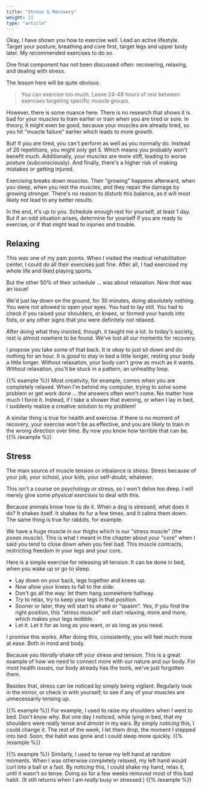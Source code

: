 ```yaml
---
title: "Stress & Recovery"
weight: 11
type: "article"
---
```


Okay, I have shown you how to exercise well. Lead an active lifestyle. Target your posture, breathing and core first, target legs and upper body later. My recommended exercises to do so.

One final component has not been discussed often: recovering, relaxing, and dealing with stress.

The lesson here will be quite obvious.

> You can exercise too much. Leave 24-48 hours of rest between exercises targeting specific muscle groups.

However, there is some nuance here. There is no research that shows it is bad for your _muscles_ to train earlier or train when you are tired or sore. In theory, it might even be good, because your muscles are already tired, so you hit "muscle failure" earlier which leads to more growth.

But! If you are tired, you can't perform as well as you normally do. Instead of 20 repetitions, you might only get 5. Which means you probably won't benefit much. Additionally, your muscles are more stiff, leading to worse posture (subconsciously). And finally, there's a higher risk of making mistakes or getting injured.

Exercising breaks down muscles. Their "growing" happens afterward, when you sleep, when you rest the muscles, and they repair the damage by growing stronger. There's no reason to disturb this balance, as it will most likely not lead to any better results.

In the end, it's up to you. Schedule enough rest for yourself, at least 1 day. But if an odd situation arises, determine for yourself if you are ready to exercise, or if that might lead to injuries and trouble.

## Relaxing

This was one of my pain points. When I visited the medical rehabilitation center, I could do all their exercises just fine. After all, I had exercised my whole life and liked playing sports.

But the other 50% of their schedule ... was about relaxation. Now _that_ was an issue!

We'd just lay down on the ground, for 30 minutes, doing absolutely nothing. You were not allowed to open your eyes. You had to lay still. You had to check if you raised your shoulders, or knees, or formed your hands into fists, or any other signs that you were definitely not relaxed.

After doing what they insisted, though, it taught me a lot. In today's society, rest is almost nowhere to be found. We've lost all our moments for recovery.

I propose you take some of that back. It is _okay_ to just sit down and do nothing for an hour. It is _good_ to stay in bed a little longer, resting your body a little longer. Without relaxation, your body can't grow as much as it wants. Without relaxation, you'll be stuck in a pattern, an unhealthy loop.

{{% example %}}
Most creativity, for example, comes when you are completely relaxed. When I'm behind my computer, trying to solve some problem or get work done ... the answers often won't come. No matter how much I force it. Instead, if I take a shower that evening, or when I lay in bed, I suddenly realize a creative solution to my problem!

A similar thing is true for health and exercise. If there is no moment of recovery, your exercise won't be as effective, and you are likely to train in the wrong direction over time. By now you know how terrible that can be.
{{% /example %}}

## Stress

The main source of muscle tension or inbalance is _stress_. Stress because of your job, your school, your kids, your self-doubt, whatever.

This isn't a course on psychology or stress, so I won't delve too deep. I will merely give some _physical exercises_ to deal with this.

Because animals know how to do it. When a dog is stressed, what does it do? It shakes itself. It shakes its fur a few times, and it calms them down. The same thing is true for rabbits, for example.

We have a huge muscle in our thighs which is our "stress muscle" (the _psoas muscle_). This is what I meant in the chapter about your "core" when I said you tend to close down when you feel bad. This muscle contracts, restricting freedom in your legs and your core.

Here is a simple exercise for releasing all tension. It can be done in bed, when you wake up or go to sleep.

* Lay down on your back, legs together and knees up.
* Now allow your knees to fall to the side. 
* Don't go all the way: let them hang somewhere halfway.
* Try to relax, try to keep your legs in that position.
* Sooner or later, they will start to shake or "spasm". Yes, if you find the right position, this "stress muscle" will start relaxing, more and more, which makes your legs wobble.
* Let it. Let it for as long as you want, or as long as you need.

I promise this works. After doing this, consistently, you will feel much more at ease. Both in mind and body.

Because you _literally_ shake off your stress and tension. This is a great example of how we need to connect more with our nature and our body. For most health issues, our body already has the tools, we've just forgotten them.

Besides that, stress can be noticed by simply being vigilant. Regularly look in the mirror, or check in with yourself, to see if any of your muscles are unnecessarily tensing up.

{{% example %}}
For example, I used to raise my shoulders when I went to bed. Don't know why. But one day I noticed, while lying in bed, that my shoulders were really tense and almost in my ears. By simply _noticing_ this, I could change it. The rest of the week, I let them drop, the moment I stepped into bed. Soon, the habit was gone and I could sleep more quickly.
{{% /example %}}

{{% example %}}
Similarly, I used to tense my left hand at random moments. When I was otherwise completely relaxed, my left hand would curl into a ball or a fast. By _noticing_ this, I could shake my hand, relax it, until it wasn't so tense. Doing so for a few weeks removed most of this bad habit. (It still returns when I am _really_ busy or stressed.)
{{% /example %}}